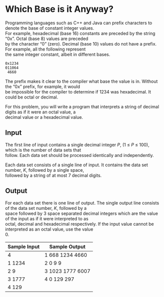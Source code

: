 # Which Base is it Anyway?

Programming languages such as C++ and Java can prefix characters to denote the base of constant integer values.\
For example, hexadecimal (base 16) constants are preceded by the string “0x”. Octal (base 8) values are preceded\
by the character “0” (zero). Decimal (base 10) values do not have a prefix. For example, all the following represent\
the same integer constant, albeit in different bases.

```
0x1234
011064
 4660
```

The prefix makes it clear to the compiler what base the value is in. Without the “0x” prefix, for example, it would\
be impossible for the compiler to determine if 1234 was hexadecimal. It could be octal or decimal.

For this problem, you will write a program that interprets a string of decimal digits as if it were an octal value, a\
decimal value or a hexadecimal value.

## Input

The first line of input contains a single decimal integer *P*, (1 ≤ *P* ≤ 100), which is the number of data sets that\
follow. Each data set should be processed identically and independently.

Each data set consists of a single line of input. It contains the data set number, *K*, followed by a single space,\
followed by a string of at most 7 decimal digits.

## Output

For each data set there is one line of output. The single output line consists of the data set number, *K*, followed by a\
space followed by 3 space separated decimal integers which are the value of the input as if it were interpreted to as\
octal, decimal and hexadecimal respectively. If the input value cannot be interpreted as an octal value, use the value\
0.

| Sample Input | Sample Output      |
| ---          | ---                |
| 4            | 1 668 1234 4660    |
| 1 1234       | 2 0 9 9            |
| 2 9          | 3 1023 1777 6007   |
| 3 1777       | 4 0 129 297        |
| 4 129        |                    |